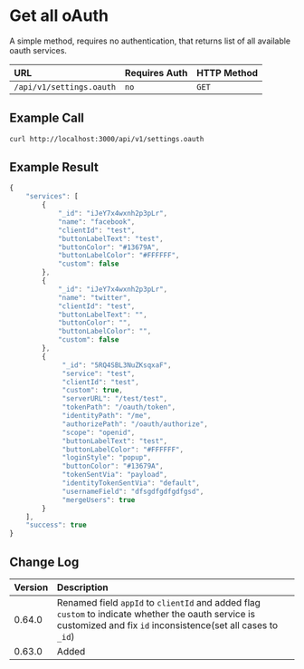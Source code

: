 # Get all oAuth

A simple method, requires no authentication, that returns list of all available oauth services.

| URL | Requires Auth | HTTP Method |
| :--- | :--- | :--- |
| `/api/v1/settings.oauth` | `no` | `GET` |

## Example Call

```bash
curl http://localhost:3000/api/v1/settings.oauth
```

## Example Result

```javascript
{
    "services": [
        {
            "_id": "iJeY7x4wxnh2p3pLr",
            "name": "facebook",
            "clientId": "test",
            "buttonLabelText": "test",
            "buttonColor": "#13679A",
            "buttonLabelColor": "#FFFFFF",
            "custom": false
        },
        {
            "_id": "iJeY7x4wxnh2p3pLr",
            "name": "twitter",
            "clientId": "test",
            "buttonLabelText": "",
            "buttonColor": "",
            "buttonLabelColor": "",
            "custom": false
        },
        {
             "_id": "5RQ4SBL3NuZKsqxaF",
             "service": "test",
             "clientId": "test",
             "custom": true,
             "serverURL": "/test/test",
             "tokenPath": "/oauth/token",
             "identityPath": "/me",
             "authorizePath": "/oauth/authorize",
             "scope": "openid",
             "buttonLabelText": "test",
             "buttonLabelColor": "#FFFFFF",
             "loginStyle": "popup",
             "buttonColor": "#13679A",
             "tokenSentVia": "payload",
             "identityTokenSentVia": "default",
             "usernameField": "dfsgdfgdfgdfgsd",
             "mergeUsers": true
        }
    ],
    "success": true
}
```

## Change Log

| Version | Description |
| :--- | :--- |
| 0.64.0 | Renamed field `appId` to `clientId` and added flag `custom` to indicate whether the oauth service is customized and fix `id` inconsistence\(set all cases to `_id`\) |
| 0.63.0 | Added |

